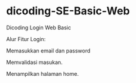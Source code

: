 # dicoding-SE-Basic-Web
Dicoding Login Web Basic

Alur Fitur Login:

Memasukkan email dan password

Memvalidasi masukan.

Menampilkan halaman home.

